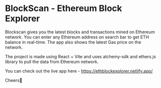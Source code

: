 # BlockScan - Ethereum Block Explorer

Blockscan gives you the latest blocks and transactions mined on Ethereum network. You can enter any Ethereum address on search bar to get ETH balance in real-time. The app also shows the latest Gas price on the network.

The project is made using React + Vite and uses alchemy-sdk and ethers.js library to pull the data from Ethereum network.

You can check out the live app here - https://ethblockexplorer.netlify.app/

Cheers🍻
